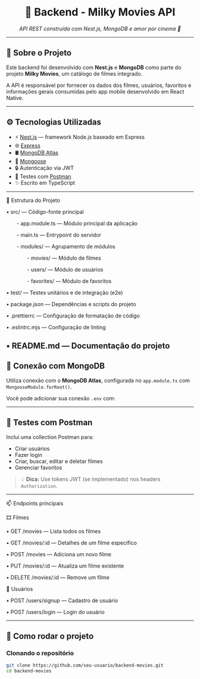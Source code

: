 <h1 align="center">🎥 Backend - Milky Movies API</h1>


<p align="center"><i>API REST construída com Nest.js, MongoDB e amor por cinema 🍿</i></p>

---

## 📌 Sobre o Projeto

Este backend foi desenvolvido com **Nest.js** e **MongoDB** como parte do projeto **Milky Movies**, um catálogo de filmes integrado.

A API é responsável por fornecer os dados dos filmes, usuários, favoritos e informações gerais consumidas pelo app mobile desenvolvido em React Native.

---

## ⚙️ Tecnologias Utilizadas

- ⚡ [Nest.js](https://nestjs.com) — framework Node.js baseado em Express
- 🌐 [Express](https://expressjs.com/)
- 🛢️ [MongoDB Atlas](https://www.mongodb.com/cloud/atlas)
- 🔗 [Mongoose](https://mongoosejs.com/)
- 🔒 Autenticação via JWT
- 📩 Testes com [Postman](https://www.postman.com/)
- ✨ Escrito em TypeScript

---

📂 Estrutura do Projeto
	
 •	src/ — Código-fonte principal
 
  - app.module.ts — Módulo principal da aplicação
  
  - main.ts — Entrypoint do servidor
  
  - modules/ — Agrupamento de módulos
  
    - movies/ — Módulo de filmes
    
    - users/ — Módulo de usuários
    
    - favorites/ — Módulo de favoritos
    
  •	test/ — Testes unitários e de integração (e2e)
 
  •	package.json — Dependências e scripts do projeto
 
  •	.prettierrc — Configuração de formatação de código
 
  •	.eslintrc.mjs — Configuração de linting
 
  •	README.md — Documentação do projeto
---

## 🔌 Conexão com MongoDB

Utiliza conexão com o **MongoDB Atlas**, configurada no `app.module.ts` com `MongooseModule.forRoot()`.

Você pode adicionar sua conexão `.env` com:

---

## 🧪 Testes com Postman

Inclui uma collection Postman para:

- Criar usuários
- Fazer login
- Criar, buscar, editar e deletar filmes
- Gerenciar favoritos

> 💡 **Dica:** Use tokens JWT (se implementado) nos headers `Authorization`.

---

📫 Endpoints principais

🎞️ Filmes
	
 •	GET /movies — Lista todos os filmes
 
 •	GET /movies/:id — Detalhes de um filme específico
 
 •	POST /movies — Adiciona um novo filme
 
 •	PUT /movies/:id — Atualiza um filme existente
 
 •	DELETE /movies/:id — Remove um filme

👤 Usuários

 •	POST /users/signup — Cadastro de usuário
	
 •	POST /users/login — Login do usuário

---

## 🚀 Como rodar o projeto

### Clonando o repositório

```bash
git clone https://github.com/seu-usuario/backend-movies.git
cd backend-movies
